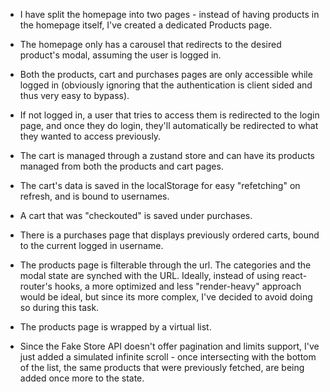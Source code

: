 - I have split the homepage into two pages - instead of having products in the homepage itself, I've created a dedicated Products page.

- The homepage only has a carousel that redirects to the desired product's modal, assuming the user is logged in.

- Both the products, cart and purchases pages are only accessible while logged in (obviously ignoring that the authentication is client sided and thus very easy to bypass).

- If not logged in, a user that tries to access them is redirected to the login page, and once they do login, they'll automatically be redirected to what they wanted to access previously.

- The cart is managed through a zustand store and can have its products managed from both the products and cart pages.

- The cart's data is saved in the localStorage for easy "refetching" on refresh, and is bound to usernames.

- A cart that was "checkouted" is saved under purchases.

- There is a purchases page that displays previously ordered carts, bound to the current logged in username.

- The products page is filterable through the url. The categories and the modal state are synched with the URL. Ideally, instead of using react-router's hooks, a more optimized and less "render-heavy" approach would be ideal, but since its more complex, I've decided to avoid doing so during this task.

- The products page is wrapped by a virtual list.

- Since the Fake Store API doesn't offer pagination and limits support, I've just added a simulated infinite scroll - once intersecting with the bottom of the list, the same products that were previously fetched, are being added once more to the state.
